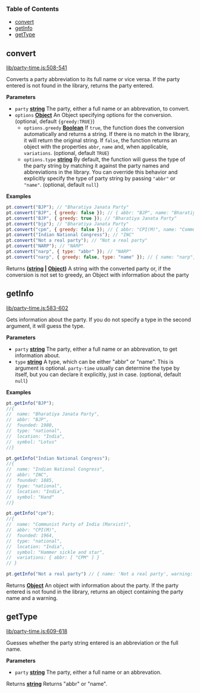 <!-- Generated by documentation.js. Update this documentation by updating the source code. -->

### Table of Contents

-   [convert](#convert)
-   [getInfo](#getinfo)
-   [getType](#gettype)

## convert

[lib/party-time.js:508-541](https://github.com/HindustanTimesLabs/party-time/blob/e45c36add40a6b0ac2eecd8f1159dad1a29d357c/lib/party-time.js#L508-L541 "Source code on GitHub")

Converts a party abbreviation to its full name or vice versa. If the party entered is not found in the library, returns the party entered.

**Parameters**

-   `party` **[string](https://developer.mozilla.org/en-US/docs/Web/JavaScript/Reference/Global_Objects/String)** The party, either a full name or an abbrevation, to convert.
-   `options` **[Object](https://developer.mozilla.org/en-US/docs/Web/JavaScript/Reference/Global_Objects/Object)** An Object specifying options for the conversion. (optional, default `{greedy:TRUE}`)
    -   `options.greedy` **[Boolean](https://developer.mozilla.org/en-US/docs/Web/JavaScript/Reference/Global_Objects/Boolean)** If `true`, the function does the conversion automatically and returns a string. If there is no match in the library, it will return the original string. If `false`, the function returns an object with the properties `abbr`, `name` and, when applicable, `variations`. (optional, default `TRUE`)
    -   `options.type` **[string](https://developer.mozilla.org/en-US/docs/Web/JavaScript/Reference/Global_Objects/String)** By default, the function will guess the type of the party string by matching it against the party names and abbreviations in the library. You can override this behavior and explicitly specify the type of party string by passing `"abbr"` or `"name"`. (optional, default `null`)

**Examples**

```javascript
pt.convert("BJP"); // "Bharatiya Janata Party"
pt.convert("BJP", { greedy: false }); // { abbr: "BJP", name: "Bharatiya Janata Party" }
pt.convert("BJP", { greedy: true }); // "Bharatiya Janata Party"
pt.convert("bjp"); // "Bharatiya Janata Party"
pt.convert("cpm", { greedy: false }); // { abbr: "CPI(M)", name: "Communist Party of India (Marxist)", variations: { abbr: ["CPM"] } }
pt.convert("Indian National Congress"); // "INC"
pt.convert("Not a real party"); // "Not a real party"
pt.convert("NARP"); // "NARP"
pt.convert("narp", { type: "abbr" }); // "NARP"
pt.convert("narp", { greedy: false, type: "name" }); // { name: "narp", warning: "No match in libary" }
```

Returns **([string](https://developer.mozilla.org/en-US/docs/Web/JavaScript/Reference/Global_Objects/String) \| [Object](https://developer.mozilla.org/en-US/docs/Web/JavaScript/Reference/Global_Objects/Object))** A string with the converted party or, if the conversion is not set to greedy, an Object with information about the party

## getInfo

[lib/party-time.js:583-602](https://github.com/HindustanTimesLabs/party-time/blob/e45c36add40a6b0ac2eecd8f1159dad1a29d357c/lib/party-time.js#L583-L602 "Source code on GitHub")

Gets information about the party. If you do not specify a type in the second argument, it will guess the type.

**Parameters**

-   `party` **[string](https://developer.mozilla.org/en-US/docs/Web/JavaScript/Reference/Global_Objects/String)** The party, either a full name or an abbrevation, to get information about.
-   `type` **[string](https://developer.mozilla.org/en-US/docs/Web/JavaScript/Reference/Global_Objects/String)** A type, which can be either "abbr" or "name". This is argument is optional. `party-time` usually can determine the type by itself, but you can declare it explicitly, just in case. (optional, default `null`)

**Examples**

```javascript
pt.getInfo("BJP");
//{   
//  name: "Bharatiya Janata Party",
//  abbr: "BJP",
//  founded: 1980,
//  type: "national",
//  location: "India",
//  symbol: "Lotus" 
//}

pt.getInfo("Indian National Congress");
//{ 
//  name: "Indian National Congress",
//  abbr: "INC",
//  founded: 1885,
//  type: "national",
//  location: "India",
//  symbol: "Hand"
//}

pt.getInfo("cpm");
//{ 
//  name: "Communist Party of India (Marxist)",
//  abbr: "CPI(M)",
//  founded: 1964,
//  type: "national",
//  location: "India",
//  symbol: "Hammer sickle and star",
//  variations: { abbr: [ "CPM" ] } 
// }

pt.getInfo("Not a real party") // { name: 'Not a real party', warning: 'No match in library' }
```

Returns **[Object](https://developer.mozilla.org/en-US/docs/Web/JavaScript/Reference/Global_Objects/Object)** An object with information about the party. If the party entered is not found in the library, returns an object containing the party name and a warning.

## getType

[lib/party-time.js:609-618](https://github.com/HindustanTimesLabs/party-time/blob/e45c36add40a6b0ac2eecd8f1159dad1a29d357c/lib/party-time.js#L609-L618 "Source code on GitHub")

Guesses whether the party string entered is an abbreviation or the full name.

**Parameters**

-   `party` **[string](https://developer.mozilla.org/en-US/docs/Web/JavaScript/Reference/Global_Objects/String)** The party, either a full name or an abbrevation.

Returns **[string](https://developer.mozilla.org/en-US/docs/Web/JavaScript/Reference/Global_Objects/String)** Returns "abbr" or "name".
